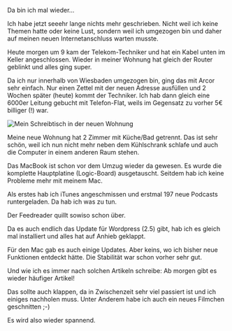 <!--
.. title: Umzug, Internet, Blog und MacBook
.. slug: 369-umzug-internet-blog-und-macbook
.. date: 2008-04-08 11:03:41
.. tags: Arcor,Internet,Macbook,Telekom,In eigener Sache,Persönlich
.. description: 
.. type: text
-->

Da bin ich mal wieder...
<!-- TEASER_END -->

Ich habe jetzt seeehr lange nichts mehr geschrieben.
Nicht weil ich keine Themen hatte oder keine Lust, sondern weil ich umgezogen bin und daher auf meinen neuen Internetanschluss warten musste.

Heute morgen um 9 kam der Telekom-Techniker und hat ein Kabel unten im Keller angeschlossen.
Wieder in meiner Wohnung hat gleich der Router geblinkt und alles ging super.

Da ich nur innerhalb von Wiesbaden umgezogen bin, ging das mit Arcor sehr einfach.
Nur einen Zettel mit der neuen Adresse ausfüllen und 2 Wochen später (heute) kommt der Techniker.
Ich hab dann gleich eine 6000er Leitung gebucht mit Telefon-Flat, weils im Gegensatz zu vorher 5€ billiger (!) war.

![Mein Schreibtisch in der neuen Wohnung](/images/schreibtisch_neue_wohnung.jpg)

Meine neue Wohnung hat 2 Zimmer mit Küche/Bad getrennt.
Das ist sehr schön, weil ich nun nicht mehr neben dem Kühlschrank schlafe und auch die Computer in einem anderen Raum stehen.

Das MacBook ist schon vor dem Umzug wieder da gewesen.
Es wurde die komplette Hauptplatine (Logic-Board) ausgetauscht.
Seitdem hab ich keine Probleme mehr mit meinem Mac.

Als erstes hab ich iTunes angeschmissen und erstmal 197 neue Podcasts runtergeladen.
Da hab ich was zu tun.

Der Feedreader quillt sowiso schon über.

Da es auch endlich das Update für Wordpress (2.5) gibt, hab ich es gleich mal installiert und alles hat auf Anhieb geklappt.

Für den Mac gab es auch einige Updates.
Aber keins, wo ich bisher neue Funktionen entdeckt hätte.
Die Stabilität war schon vorher sehr gut.

Und wie ich es immer nach solchen Artikeln schreibe: Ab morgen gibt es wieder häufiger Artikel!

Das sollte auch klappen, da in Zwischenzeit sehr viel passiert ist und ich einiges nachholen muss.
Unter Anderem habe ich auch ein neues Filmchen geschnitten ;-)

Es wird also wieder spannend.
